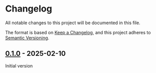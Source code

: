 # Changelog

All notable changes to this project will be documented in this file.

The format is based on [Keep a Changelog](https://keepachangelog.com/en/1.1.0/),
and this project adheres to [Semantic Versioning](https://semver.org/spec/v2.0.0.html).

<!-- ## [Unreleased] -->

## [0.1.0] - 2025-02-10

Initial version

[unreleased]: https://github.com/f4z3r/moap-lua-cli/compare/v0.1.0...main
[0.1.0]: https://github.com/f4z3r/moap-lua-cli/tree/v0.1.0

